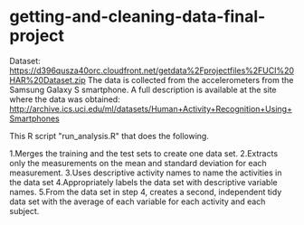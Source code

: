 # getting-and-cleaning-data-final-project
 Dataset: https://d396qusza40orc.cloudfront.net/getdata%2Fprojectfiles%2FUCI%20HAR%20Dataset.zip
 The data is collected from the accelerometers from the Samsung Galaxy S smartphone. 
 A full description is available at the site where the data was obtained:
 http://archive.ics.uci.edu/ml/datasets/Human+Activity+Recognition+Using+Smartphones

 This R script "run_analysis.R" that does the following.

1.Merges the training and the test sets to create one data set.
2.Extracts only the measurements on the mean and standard deviation for each measurement.
3.Uses descriptive activity names to name the activities in the data set
4.Appropriately labels the data set with descriptive variable names.
5.From the data set in step 4, creates a second, independent tidy data set with the average of each variable for each activity and each subject.
